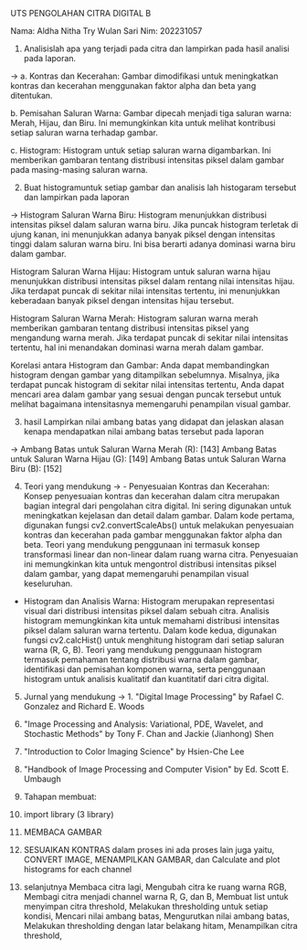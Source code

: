 UTS PENGOLAHAN CITRA DIGITAL B

Nama: Aldha Nitha Try Wulan Sari
Nim: 202231057

1. Analisislah apa yang terjadi pada citra dan lampirkan pada hasil analisi pada laporan.

-> a. Kontras dan Kecerahan: Gambar dimodifikasi untuk meningkatkan kontras dan kecerahan menggunakan faktor alpha dan beta yang ditentukan.

b. Pemisahan Saluran Warna: Gambar dipecah menjadi tiga saluran warna: Merah, Hijau, dan Biru. Ini memungkinkan kita untuk melihat kontribusi setiap saluran warna terhadap gambar.

c. Histogram: Histogram untuk setiap saluran warna digambarkan. Ini memberikan gambaran tentang distribusi intensitas piksel dalam gambar pada masing-masing saluran warna.

2. Buat histogramuntuk setiap gambar dan analisis lah histogaram tersebut dan lampirkan pada laporan

-> Histogram Saluran Warna Biru: Histogram menunjukkan distribusi intensitas piksel dalam saluran warna biru. Jika puncak histogram terletak di ujung kanan, ini menunjukkan adanya banyak piksel dengan intensitas tinggi dalam saluran warna biru. Ini bisa berarti adanya dominasi warna biru dalam gambar.

Histogram Saluran Warna Hijau: Histogram untuk saluran warna hijau menunjukkan distribusi intensitas piksel dalam rentang nilai intensitas hijau. Jika terdapat puncak di sekitar nilai intensitas tertentu, ini menunjukkan keberadaan banyak piksel dengan intensitas hijau tersebut.

Histogram Saluran Warna Merah: Histogram saluran warna merah memberikan gambaran tentang distribusi intensitas piksel yang mengandung warna merah. Jika terdapat puncak di sekitar nilai intensitas tertentu, hal ini menandakan dominasi warna merah dalam gambar.

Korelasi antara Histogram dan Gambar: Anda dapat membandingkan histogram dengan gambar yang ditampilkan sebelumnya. Misalnya, jika terdapat puncak histogram di sekitar nilai intensitas tertentu, Anda dapat mencari area dalam gambar yang sesuai dengan puncak tersebut untuk melihat bagaimana intensitasnya memengaruhi penampilan visual gambar.

3. hasil Lampirkan nilai ambang batas yang didapat dan jelaskan alasan kenapa mendapatkan nilai ambang batas tersebut pada laporan

-> Ambang Batas untuk Saluran Warna Merah (R): [143]
Ambang Batas untuk Saluran Warna Hijau (G): [149]
Ambang Batas untuk Saluran Warna Biru (B): [152]

4. Teori yang mendukung
-> - Penyesuaian Kontras dan Kecerahan:
Konsep penyesuaian kontras dan kecerahan dalam citra merupakan bagian integral dari pengolahan citra digital. Ini sering digunakan untuk meningkatkan kejelasan dan detail dalam gambar. Dalam kode pertama, digunakan fungsi cv2.convertScaleAbs() untuk melakukan penyesuaian kontras dan kecerahan pada gambar menggunakan faktor alpha dan beta. Teori yang mendukung penggunaan ini termasuk konsep transformasi linear dan non-linear dalam ruang warna citra. Penyesuaian ini memungkinkan kita untuk mengontrol distribusi intensitas piksel dalam gambar, yang dapat memengaruhi penampilan visual keseluruhan.

- Histogram dan Analisis Warna:
Histogram merupakan representasi visual dari distribusi intensitas piksel dalam sebuah citra. Analisis histogram memungkinkan kita untuk memahami distribusi intensitas piksel dalam saluran warna tertentu. Dalam kode kedua, digunakan fungsi cv2.calcHist() untuk menghitung histogram dari setiap saluran warna (R, G, B). Teori yang mendukung penggunaan histogram termasuk pemahaman tentang distribusi warna dalam gambar, identifikasi dan pemisahan komponen warna, serta penggunaan histogram untuk analisis kualitatif dan kuantitatif dari citra digital.

5. Jurnal yang mendukung
-> 1. "Digital Image Processing" by Rafael C. Gonzalez and Richard E. Woods
2. "Image Processing and Analysis: Variational, PDE, Wavelet, and Stochastic Methods" by Tony F. Chan and Jackie (Jianhong) Shen
3. "Introduction to Color Imaging Science" by Hsien-Che Lee
4. "Handbook of Image Processing and Computer Vision" by Ed. Scott E. Umbaugh

6. Tahapan membuat:
1. import library (3 library)
2. MEMBACA GAMBAR
3. SESUAIKAN KONTRAS dalam proses ini ada proses lain juga yaitu, CONVERT IMAGE, MENAMPILKAN GAMBAR, dan Calculate and plot histograms for each channel
4. selanjutnya Membaca citra lagi, Mengubah citra ke ruang warna RGB, Membagi citra menjadi channel warna R, G, dan B, Membuat list untuk menyimpan citra threshold, Melakukan thresholding untuk setiap kondisi, Mencari nilai ambang batas, Mengurutkan nilai ambang batas, Melakukan thresholding dengan latar belakang hitam, Menampilkan citra threshold, 